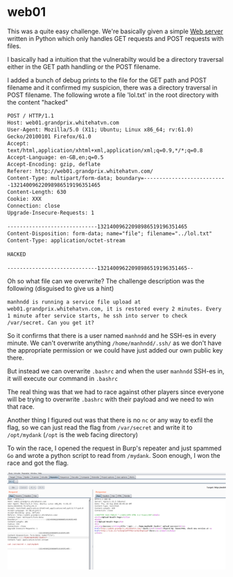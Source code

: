 # web01

This was a quite easy challenge. We're basically given a simple [Web server](web01/server.py) written in Python which only handles GET requests and POST requests with files.

I basically had a intuition that the vulnerabilty would be a directory traversal either in the GET path handling or the POST filename.

I added a bunch of debug prints to the file for the GET path and POST filename and it confirmed my suspicion, there was a directory traversal in POST filename. The following wrote a file 'lol.txt' in the root directory with the content "hacked"

```
POST / HTTP/1.1
Host: web01.grandprix.whitehatvn.com
User-Agent: Mozilla/5.0 (X11; Ubuntu; Linux x86_64; rv:61.0) Gecko/20100101 Firefox/61.0
Accept: text/html,application/xhtml+xml,application/xml;q=0.9,*/*;q=0.8
Accept-Language: en-GB,en;q=0.5
Accept-Encoding: gzip, deflate
Referer: http://web01.grandprix.whitehatvn.com/
Content-Type: multipart/form-data; boundary=---------------------------13214009622098986519196351465
Content-Length: 630
Cookie: XXX
Connection: close
Upgrade-Insecure-Requests: 1

-----------------------------13214009622098986519196351465
Content-Disposition: form-data; name="file"; filename="../lol.txt"
Content-Type: application/octet-stream

HACKED

-----------------------------13214009622098986519196351465--
```

Oh so what file can we overwrite? The challenge description was the following (disguised to give us a hint)

```
manhndd is running a service file upload at web01.grandprix.whitehatvn.com, it is restored every 2 minutes. Every 1 minute after service starts, he ssh into server to check /var/secret. Can you get it?
```

So it confirms that there is a user named `manhndd` and he SSH-es in every minute. We can't overwrite anything `/home/manhndd/.ssh/` as we don't have the appropriate permission or we could have just added our own public key there.

But instead we can overwrite `.bashrc` and when the user `manhndd` SSH-es in, it will execute our command in `.bashrc`

The real thing was that we had to race against other players since everyone will be trying to overwrite `.bashrc` with their payload and we need to win that race.

Another thing I figured out was that there is no `nc` or any way to exfil the flag, so we can just read the flag from `/var/secret` and write it to `/opt/mydank` (`/opt` is the web facing directory)

To win the race, I opened the request in Burp's repeater and just spammed `Go` and wrote a python script to read from `/mydank`. Soon enough, I won the race and got the flag.

![](web01/burp.png)

```